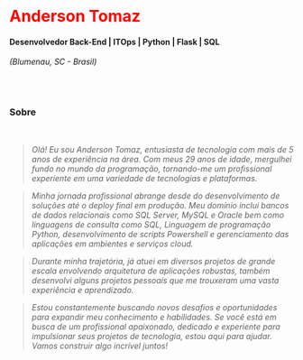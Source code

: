 <br >
<h1> 
  <a href="https://www.linkedin.com/in/anderson-tomaz-b03b0516a/" style="color: #f00 !important; text-decoration: none; color: inherit;">
    <span>Anderson Tomaz</span>
  </a>
</h1>

#### Desenvolvedor Back-End | ITOps | Python | Flask | SQL
<i>(Blumenau, SC - Brasil)</i>

<br />
<br />

###  Sobre
<i>
<br />

> Olá! Eu sou Anderson Tomaz, entusiasta de tecnologia com mais de 5 anos de experiência na área. Com meus 29 anos de idade, mergulhei fundo no mundo da programação, tornando-me um profissional experiente em uma variedade de tecnologias e plataformas.
  
> Minha jornada profissional abrange desde do desenvolvimento de soluções até o deploy final em produção. Meu domínio inclui bancos de dados relacionais como SQL Server, MySQL e Oracle bem como linguagens de consulta como SQL, Linguagem de programação Python, desenvolvimento de scripts Powershell e gerenciamento das aplicações em ambientes e serviços cloud.
  
> Durante minha trajetória, já atuei em diversos projetos de grande escala envolvendo arquitetura de aplicações robustas, também desenvolvi alguns projetos pessoais que me trouxeram uma vasta experiência e aprendizado.
  
> Estou constantemente buscando novos desafios e oportunidades para expandir meu conhecimento e habilidades. Se você está em busca de um profissional apaixonado, dedicado e experiente para impulsionar seus projetos de tecnologia, estou aqui para ajudar. Vamos construir algo incrível juntos!
</i>


<br />
